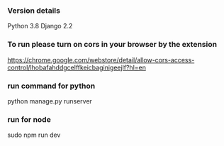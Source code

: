 ### Version details
Python 3.8
Django 2.2



### To run please turn on cors in your browser by the extension
https://chrome.google.com/webstore/detail/allow-cors-access-control/lhobafahddgcelffkeicbaginigeejlf?hl=en


### run command for python
python manage.py runserver


### run for node
sudo npm run dev
